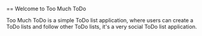 == Welcome to Too Much ToDo

Too Much ToDo is a simple ToDo list application, where users can create a ToDo lists and follow other ToDo lists, it's a very social ToDo list application.

